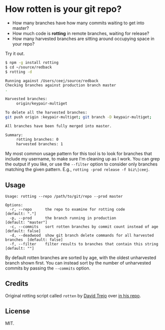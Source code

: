 # How rotten is your git repo?

- How many branches have how many commits waiting to get into master?
- How much code is **rotting** in remote branches, waiting for release?
- How many harvested branches are sitting around occupying space in your repo?

Try it out.

```sh
$ npm -g install rotting
$ cd ~/source/redback
$ rotting -d

Running against /Users/ceej/source/redback
Checking branches against production branch master
.

Harvested branches:
	 origin/keypair-multiget

To delete all the harvested branches:
git push origin :keypair-multiget; git branch -D keypair-multiget;

All branches have been fully merged into master.

Summary:
	 rotting branches: 0
	 harvested branches: 1
```

My most common usage pattern for this tool is to look for branches that include my username, to make sure I'm cleaning up as I work. You can grep the output if you like, or use the `--filter` option to consider only branches matching the given pattern. E.g., `rotting -prod release -f biz\|ceej`.

## Usage

```
Usage: rotting --repo /path/to/git/repo --prod master

Options:
  -r, --repo      the repo to examine for rotting code                        [default: "."]
  -p, --prod      the branch running in production                            [default: "master"]
  -c, --commits   sort rotten branches by commit count instead of age         [default: false]
  -d, --deadwood  show git branch delete commands for all harvested branches  [default: false]
  -f, --filter    filter results to branches that contain this string         [default: ""]
```

By default rotten branches are sorted by age, with the oldest unharvested branch shown first. You can instead sort by the number of unharvested commits by passing the `--commits` option.

## Credits

Original rotting script called `rotten` by [David Trejo](http://dtrejo.com/) over [in his repo](https://github.com/DTrejo/rotten).

## License

MIT.
